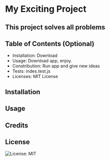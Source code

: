 # My Exciting Project
  
  ## This project solves all problems

  ## Table of Contents (Optional)
  
  - Installation: Download
  - Usage: Download app, enjoy.
  - Constribution: Run app and give new ideas
  - Tests: indes.test.js
  - Licenses: MIT License
  ## Installation
  
  
  ## Usage

  ## Credits
 
  ## License
  ![License: MIT](https://img.shields.io/badge/License-MIT-yellow.svg)
  

